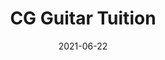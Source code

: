 ---
title: CG Guitar Tuition
description: I designed, built and maintain the website for my brothers Guitar teaching business.
type: project
github:
  user: Georgegriff
  repository: cgguitar-site
  stars: true
url: https://cgguitar.co.uk
date: '2021-06-22'
technology:
  - JavaScript
  - Web Components
  - HTML/CSS
  - 11ty
hero:
  image: /images/projects/CGGuitar.jpg
  alt: "Screenshots of CG Guitar website on various devices"
---